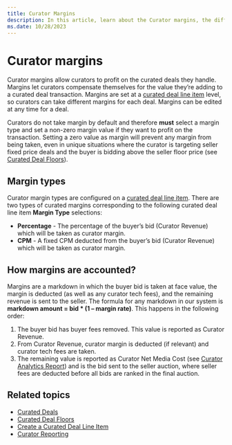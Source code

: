 ```yaml
---
title: Curator Margins
description: In this article, learn about the Curator margins, the different types, and how they are calculated.
ms.date: 10/28/2023
---
```


# Curator margins

Curator margins allow curators to profit on the curated deals they handle. Margins let curators compensate themselves for the value they’re adding to a curated deal transaction. Margins are set at a [curated deal line item](create-a-curated-deal-line-item.md) level, so curators can take different margins for each deal. Margins can be edited at any time for a deal.

Curators do not take margin by default and therefore **must** select a margin type and set a non-zero margin value if they want to profit on the transaction. Setting a zero value as margin will prevent any margin from being taken, even in unique situations where the curator is targeting seller fixed price deals and the buyer is bidding above the seller floor price (see [Curated Deal Floors](curated-deal-floors.md)).

## Margin types

Curator margin types are configured on a [curated deal line item](create-a-curated-deal-line-item.md). There are two types of curated margins corresponding to the following curated deal line item **Margin Type** selections:

- **Percentage** - The percentage of the buyer’s bid (Curator Revenue) which will be taken as curator margin.
- **CPM** - A fixed CPM deducted from the buyer’s bid (Curator Revenue) which will be taken as curator margin.

## How margins are accounted?

Margins are a markdown in which the buyer bid is taken at face value, the margin is deducted (as well as any curator tech fees), and the
remaining revenue is sent to the seller. The formula for any markdown in our system is **markdown amount = bid \* (1 – margin rate)**. This happens in the following order:

1. The buyer bid has buyer fees removed. This value is reported as Curator Revenue.
1. From Curator Revenue, curator margin is deducted (if relevant) and curator tech fees are taken.
1. The remaining value is reported as Curator Net Media Cost (see [Curator Analytics Report](curator-analytics-report.md)) and is the bid sent to the seller auction, where seller fees are deducted before all bids are ranked in the final auction.

## Related topics

- [Curated Deals](curated-deals.md)
- [Curated Deal Floors](curated-deal-floors.md)
- [Create a Curated Deal Line Item](create-a-curated-deal-line-item.md)
- [Curator Reporting](curator-reporting.md)
